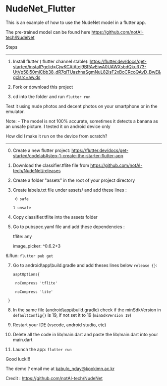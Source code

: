 # NudeNet_Flutter

This is an example of how to use the NudeNet model in a flutter app. 

The pre-trained model can be found here https://github.com/notAI-tech/NudeNet


Steps

----

1. Install flutter ( flutter channel stable): https://flutter.dev/docs/get-started/install?gclid=CjwKCAiAtej9BRAvEiwA0UAWXsbdQkuR73-UtVp58l50mlCbb38_dR7qlTUazhnaSgmNuL82lsF2xBoCRcoQAvD_BwE&gclsrc=aw.ds 



2. Fork or download this project 



3. cd into the folder and run `flutter run`



Test it using nude photos and decent photos on your smartphone or in the emulator.



Note: - The model is not 100% accurate, sometimes it detects a banana as an unsafe picture. I tested it on android device only





How did I make it run on the device from scratch?

-------------------------------------------------

0. Create a new flutter project: https://flutter.dev/docs/get-started/codelab#step-1-create-the-starter-flutter-app

1. Download the classifier.tflite file from https://github.com/notAI-tech/NudeNet/releases 

2. Create a folder "assets" in the root of your project directory

3. Create labels.txt file under assets/ and add these lines :  

   ` 0 safe`

    `1 unsafe`

4. Copy classifier.tflite into the assets folder

5. Go to pubspec.yaml file and add these dependencies :

   tflite: any

   image_picker: ^0.6.2+3



6.Run: `flutter pub get`

7. Go to android\app\build.gradle and add theses lines below `release {}`:

   `aaptOptions{`

     ` noCompress 'tflite'`

     ` noCompress 'lite'`

  ` }`

8. In the same file (android\app\build.gradle) check if the minSdkVersion in `defaultConfig{}` is 19, if not set it to 19 (`minSdkVersion 19`)

9. Restart your IDE (vscode, android studio, etc)

10. Delete all the code in lib/main.dart and paste the lib/main.dart into your main.dart

11. Launch the app: `flutter run` 





Good luck!!!

The demo ? email me at kabulo_nday@kookimn.ac.kr 

Credit : https://github.com/notAI-tech/NudeNet 
